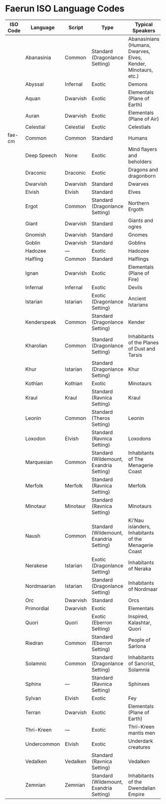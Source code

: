 # Faerun ISO Language Codes

| ISO Code | Language    | Script    | Type                                    | Typical Speakers                                               |
| -------- | ----------- | --------- | --------------------------------------- | -------------------------------------------------------------- |
|          | Abanasinia  | Common    | Standard (Dragonlance Setting)          | Abanasinians (Humans, Dwarves, Elves, Kender, Minotaurs, etc.) |
|          | Abyssal     | Infernal  | Exotic                                  | Demons                                                         |
|          | Aquan       | Dwarvish  | Exotic                                  | Elementals (Plane of Earth)                                    |
|          | Auran       | Dwarvish  | Exotic                                  | Elementals (Plane of Air)                                      |
|          | Celestial   | Celestial | Exotic                                  | Celestials                                                     |
| fae-cm   | Common      | Common    | Standard                                | Humans                                                         |
|          | Deep Speech | None      | Exotic                                  | Mind flayers and beholders                                     |
|          | Draconic    | Draconic  | Exotic                                  | Dragons and dragonborn                                         |
|          | Dwarvish    | Dwarvish  | Standard                                | Dwarves                                                        |
|          | Elvish      | Elvish    | Standard                                | Elves                                                          |
|          | Ergot       | Common    | Standard (Dragonlance Setting)          | Northern Ergoth                                                |
|          | Giant       | Dwarvish  | Standard                                | Giants and ogres                                               |
|          | Gnomish     | Dwarvish  | Standard                                | Gnomes                                                         |
|          | Goblin      | Dwarvish  | Standard                                | Goblins                                                        |
|          | Hadozee     | —         | Exotic                                  | Hadozee                                                        |
|          | Halfling    | Common    | Standard                                | Halflings                                                      |
|          | Ignan       | Dwarvish  | Exotic                                  | Elementals (Plane of Fire)                                     |
|          | Infernal    | Infernal  | Exotic                                  | Devils                                                         |
|          | Istarian    | Istarian  | Exotic (Dragonlance Setting)            | Ancient Istarians                                              |
|          | Kenderspeak | Common    | Standard (Dragonlance Setting)          | Kender                                                         |
|          | Kharolian   | Common    | Standard (Dragonlance Setting)          | Inhabitants of the Planes of Dust and Tarsis                   |
|          | Khur        | Istarian  | Standard (Dragonlance Setting)          | Khur                                                           |
|          | Kothian     | Kothian   | Exotic                                  | Minotaurs                                                      |
|          | Kraul       | Kraul     | Standard (Ravnica Setting)              | Kraul                                                          |
|          | Leonin      | Common    | Standard (Theros Setting)               | Leonin                                                         |
|          | Loxodon     | Elvish    | Standard (Ravnica Setting)              | Loxodons                                                       |
|          | Marquesian  | Common    | Standard (Wildemount, Exandria Setting) | Inhabitants of The Menagerie Coast                             |
|          | Merfolk     | Merfolk   | Standard (Ravnica Setting)              | Merfolk                                                        |
|          | Minotaur    | Minotaur  | Standard (Ravnica Setting)              | Minotaurs                                                      |
|          | Naush       | Common    | Standard (Wildemount, Exandria Setting) | Ki'Nau islanders, Inhabitants of the Menagerie Coast           |
|          | Nerakese    | Istarian  | Exotic (Dragonlance Setting)            | Inhabitants of Neraka                                          |
|          | Nordmaarian | Istarian  | Standard (Dragonlance Setting)          | Inhabitants of Nordmaar                                        |
|          | Orc         | Dwarvish  | Standard                                | Orcs                                                           |
|          | Primordial  | Dwarvish  | Exotic                                  | Elementals                                                     |
|          | Quori       | Quori     | Exotic (Eberron Setting)                | Inspired, Kalashtar, Quori                                     |
|          | Riedran     | Common    | Standard (Eberron Setting)              | People of Sarlona                                              |
|          | Solamnic    | Common    | Standard (Dragonlance Setting)          | Inhabitants of Sancrist, Solamnia                              |
|          | Sphinx      | —         | Standard (Ravnica Setting)              | Sphinxes                                                       |
|          | Sylvan      | Elvish    | Exotic                                  | Fey                                                            |
|          | Terran      | Dwarvish  | Exotic                                  | Elementals (Plane of Earth)                                    |
|          | Thri-Kreen  | —         | Exotic                                  | Thri-Kreen mantis men                                          |
|          | Undercommon | Elvish    | Exotic                                  | Underdark creatures                                            |
|          | Vedalken    | Vedalken  | Standard (Ravnica Setting)              | Vedalken                                                       |
|          | Zemnian     | Zemnian   | Standard (Wildemount, Exandria Setting) | Inhabitants of the Dwendalian Empire                           |